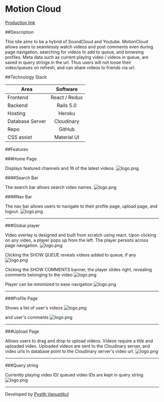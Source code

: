 # Motion Cloud

[Production link][production]

[production]: http://www.motioncloud.us

##Description

This site aims to be a hybrid of SoundCloud and Youtube. MotionCloud allows users to seamlessly watch videos and post comments even during page navigation, searching for videos to add to queue, and browsing profiles. Meta data such as current playing video / videos in queue, are saved in query strings in the url. Thus users will not loose their video/queues on refresh, and can share videos to friends via url.

##Technology Stack

| Area               | Software      |
| ---------------    |:-------------:|
| Frontend           | React / Redux |
| Backend            | Rails 5.0     |
| Hosting      		   | Heroku        |
| Database Server	   | Cloudinary    |
| Repo      		     | GitHub        |
| CSS assist 		     | Material UI   |

##Features

###Home Page

Displays featured channels and 16 of the latest videos.
![logo.png](http://res.cloudinary.com/tlcoy4e3/image/upload/v1478887590/app_page_yd9uef.png)

####Search Bar

The search bar allows search video names.
![logo.png](http://res.cloudinary.com/tlcoy4e3/image/upload/v1478887760/search_ivrgsy.png)

####Nav Bar

The nav bar allows users to navigate to their profile page, upload page, and logout.
![logo.png](http://res.cloudinary.com/tlcoy4e3/image/upload/v1478888244/logged-in_hjga5x.png)

__________

###Global player

Video overlay is designed and built from scratch using react. Upon clicking on any video, a player pops up from the left. The player persists across page navigation.
![logo.png](http://res.cloudinary.com/tlcoy4e3/image/upload/v1478887583/video_overlay_fqgtwm.png)

Clicking the SHOW QUEUE reveals videos added to queue, if any
![logo.png](http://res.cloudinary.com/tlcoy4e3/image/upload/v1478888153/video-queue_hz0rwy.png)

Clicking the SHOW COMMENTS banner, the player slides right, revealing comments belonging to the video
![logo.png](http://res.cloudinary.com/tlcoy4e3/image/upload/v1478887583/video_overlay_fqgtwm.png)

Player can be minimized to ease navigation
![logo.png](http://res.cloudinary.com/tlcoy4e3/image/upload/v1478887568/minimized_yarxlq.png)

__________

###Profile Page

Shows a list of user's videos
![logo.png](http://res.cloudinary.com/tlcoy4e3/image/upload/v1478888365/user-page_vwify5.png)

and user's comments
![logo.png](http://res.cloudinary.com/tlcoy4e3/image/upload/v1478888425/user-comments_e5yqsf.png)

__________

###Upload Page

Allows users to drag and drop to upload videos. Videos require a title and uploaded video. Uploaded videos are sent to the Cloudinary server, and video urls in database point to the Cloudinary server's video url.
![logo.png](http://res.cloudinary.com/tlcoy4e3/image/upload/v1478887563/upload_gtqzxd.png)

__________

###Query string

Currently playing video ID/ queued video IDs are kept in query string
![logo.png](http://res.cloudinary.com/tlcoy4e3/image/upload/v1478889008/url_t3zftb.png)

__________

Developed by [Pysith Vanuptikul](https://www.linkedin.com/in/pivanup)
